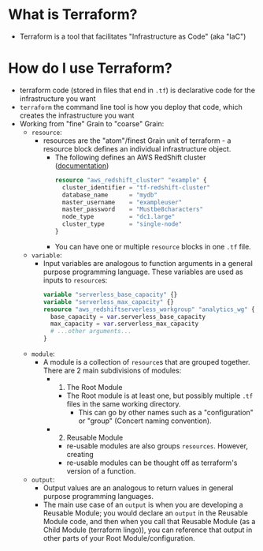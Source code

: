 # What is Terraform?

- Terraform is a tool that facilitates "Infrastructure as Code" (aka "IaC")

# How do I use Terraform?

- terraform code (stored in files that end in `.tf`) is declarative code for the infrastructure you want
- `terraform` the command line tool is how you deploy that code, which creates the infrastructure you want
- Working from "fine" Grain to "coarse" Grain:
  - `resource`:
    - resources are the "atom"/finest Grain unit of terraform - a resource block defines an individual infrastructure object.
      - The following defines an AWS RedShift cluster ([documentation](https://registry.terraform.io/providers/hashicorp/aws/latest/docs/resources/redshift_cluster))
        ```terraform
        resource "aws_redshift_cluster" "example" {
          cluster_identifier = "tf-redshift-cluster"
          database_name      = "mydb"
          master_username    = "exampleuser"
          master_password    = "Mustbe8characters"
          node_type          = "dc1.large"
          cluster_type       = "single-node"
        }
        ```
      - You can have one or multiple `resource` blocks in one `.tf` file.
  - `variable`:
    - Input variables are analogous to function arguments in a general purpose programming language. These variables are used as inputs to `resource`s:
      ```terraform
      variable "serverless_base_capacity" {} 
      variable "serverless_max_capacity" {} 
      resource "aws_redshiftserverless_workgroup" "analytics_wg" {
        base_capacity = var.serverless_base_capacity
        max_capacity = var.serverless_max_capacity
        # ...other arguments...
      }
      ```
  - `module`:
    - A module is a collection of `resource`s that are grouped together. There are 2 main subdivisions of modules:
      - 1. The Root Module
        - The Root module is at least one, but possibly multiple `.tf` files in the same working directory.
          - This can go by other names such as a "configuration" or "group" (Concert naming convention).
      - 2. Reusable Module
        - re-usable modules are also groups `resources`. However, creating 
        - re-usable modules can be thought off as terraform's version of a function.
  - `output`:
    - Output values are an analogous to return values in general purpose programming languages.
    - The main use case of an `output` is when you are developing a Reusable Module; you would declare an `output` in the Reusable Module code, and then when you call that Reusable Module (as a Child Module (terraform lingo)), you can reference that output in other parts of your Root Module/configuration.
